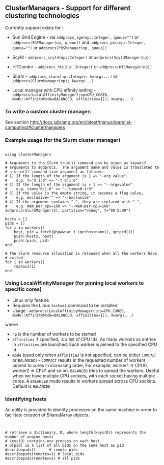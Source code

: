 ## ClusterManagers - Support for different clustering technologies

Currently support exists for :

- Sun Grid Engine - via `addprocs_sge(np::Integer, queue="")` or `addprocs(SGEManager(np, queue))`
                    and `addprocs_pbs(np::Integer, queue="")` or `addprocs(PBSManager(np, queue))`

- Scyld - `addprocs_scyld(np::Integer)` or `addprocs(ScyldManager(np))`
- HTCondor - `addprocs_htc(np::Integer)` or `addprocs(HTCManager(np))`
- Slurm - `addprocs_slurm(np::Integer; kwargs...)` or `addprocs(SlurmManager(np); kwargs...)`
- Local manager with CPU affinity setting - `addprocs(LocalAffinityManager(;np=CPU_CORES, mode::AffinityMode=BALANCED, affinities=[]); kwargs...)`


### To write a custom cluster manager:

See section http://docs.julialang.org/en/latest/manual/parallel-computing/#clustermanagers

### Example usage (for the Slurm cluster manager)

<pre><code>
using ClusterManagers

# Arguments to the Slurm srun(1) command can be given as keyword
# arguments to addprocs.  The argument name and value is translated to
# a srun(1) command line argument as follows:
# 1) If the length of the argument is 1 => "-arg value",
#    e.g. t="0:1:0" => "-t 0:1:0"
# 2) If the length of the argument is > 1 => "--arg=value"
#    e.g. time="0:1:0" => "--time=0:1:0"
# 3) If the value is the empty string, it becomes a flag value,
#    e.g. exclusive="" => "--exclusive"
# 4) If the argument contains "_", they are replaced with "-",
#    e.g. mem_per_cpu=100 => "--mem-per-cpu=100"
addprocs(SlurmManager(2), partition="debug", t="00:5:00")

hosts = []
pids = []
for i in workers()
	host, pid = fetch(@spawnat i (gethostname(), getpid()))
	push!(hosts, host)
	push!(pids, pid)
end

# The Slurm resource allocation is released when all the workers have
# exited
for i in workers()
	rmprocs(i)
end
</code></pre>


### Using LocalAffinityManager (for pinning local workers to specific cores)

- Linux only feature
- Requires the Linux `taskset` command to be installed
- Usage : `addprocs(LocalAffinityManager(;np=CPU_CORES, mode::AffinityMode=BALANCED, affinities=[]); kwargs...)`

where

- `np` is the number of workers to be started
- `affinities` if specified, is a list of CPU Ids. As many workers as entries in `affinities` are launched. Each worker is pinned
to the specified CPU Id.
- `mode` (used only when `affinities` is not specified, can be either `COMPACT` or `BALANCED`) - `COMPACT` results in the requested number
of workers pinned to cores in increasing order, For example, worker1 => CPU0, worker2 => CPU1 and so on. `BALANCED` tries to spread
the workers. Useful when we have multiple CPU sockets, with each socket having multiple cores. A `BALANCED` mode results in workers
spread across CPU sockets. Default is `BALANCED`



### Identifying hosts

An utility is provided to identify processes on the same machine in order to facilitate creation of SharedArray objects.

<pre><code>

# retrieve a dictionary, D, where length(keys(D)) represents the number of unqiue hosts
# keys(D) contains one process on each host 
# D[pid] is a list of all pids on the same host as pid
describepids() 		# remote pids
describepids(remotes=1) # local pids
describepids(remotes=2) # all pids

</code></pre>
